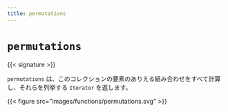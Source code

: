 ```yaml
---
title: permutations
---
```


# `permutations`

{{< signature >}}

`permutations` は、このコレクションの要素のありえる組み合わせをすべて計算し、それらを列挙する `Iterator` を返します。

{{< figure src="images/functions/permutations.svg" >}}

